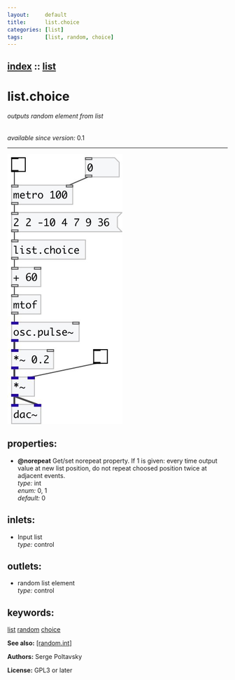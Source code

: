 ```yaml
---
layout:     default
title:      list.choice
categories: [list]
tags:       [list, random, choice]
---
```

[index](index.html) :: [list](category_list.html)
---

# list.choice

###### outputs random element from list

*available since version:* 0.1

---




[![example](../examples/img/list.choice.jpg)](../examples/pd/list.choice.pd)







## properties:

* **@norepeat** 
Get/set norepeat property. If 1 is given: every time output value at new list position,
do not repeat choosed position twice at adjacent events.<br>
_type:_ int<br>
_enum:_ 0, 1<br>
_default:_ 0<br>



## inlets:

* Input list<br>
_type:_ control



## outlets:

* random list element<br>
_type:_ control



## keywords:

[list](keywords/list.html)
[random](keywords/random.html)
[choice](keywords/choice.html)



**See also:**
[\[random.int\]](random.int.html)




**Authors:** Serge Poltavsky




**License:** GPL3 or later






